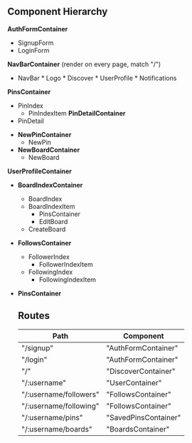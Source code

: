 ## Component Hierarchy

**AuthFormContainer**
 - SignupForm
 - LoginForm

**NavBarContainer** (render on every page, match "/")
   + NavBar
    * Logo
    * Discover
    * UserProfile
    * Notifications

**PinsContainer**
  + PinIndex
    * PinIndexItem
**PinDetailContainer**
  + PinDetail


- **NewPinContainer**
  + NewPin
- **NewBoardContainer**
  + NewBoard

**UserProfileContainer**
- **BoardIndexContainer**
  + BoardIndex
  + BoardIndexItem
    * PinsContainer
    * EditBoard
  + CreateBoard
- **FollowsContainer**
  + FollowerIndex
    * FollowerIndexItem
  + FollowingIndex
    * FollowingIndexItem
- **PinsContainer**

  ## Routes

  | Path                       | Component           |
  |----------------------------|---------------------|
  | "/signup"                  | "AuthFormContainer" |
  | "/login"                   | "AuthFormContainer" |
  | "/"                        | "DiscoverContainer" |
  | "/:username"               | "UserContainer"     |
  | "/:username/followers"     | "FollowsContainer"  |
  | "/:username/following"     | "FollowsContainer"  |
  | "/:username/pins"          | "SavedPinsContainer"|
  | "/:username/boards"        | "BoardsContainer"   |

